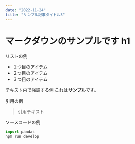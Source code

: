 ```yaml
---
date: "2022-11-24"
title: "サンプル記事タイトル3"
---
```


# マークダウンのサンプルです h1

リストの例
- １つ目のアイテム
- ２つ目のアイテム
- ３つ目のアイテム

テキスト内で強調する例
これは**サンプル**です。


引用の例
> 引用テキスト

ソースコードの例


```.py
import pandas
npm run develop
```